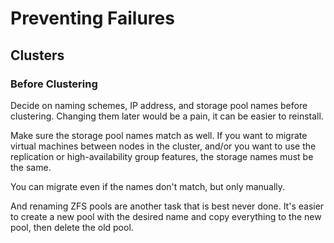# Preventing Failures

## Clusters

### Before Clustering

Decide on naming schemes, IP address, and storage pool names before clustering. Changing them later would be a pain, it can be easier to reinstall.

Make sure the storage pool names match as well. If you want to migrate virtual machines between nodes in the cluster, and/or you want to use the replication or high-availability group features, the storage names must be the same.

You can migrate even if the names don't match, but only manually.

And renaming ZFS pools are another task that is best never done. It's easier to create a new pool with the desired name and copy everything to the new pool, then delete the old pool.
